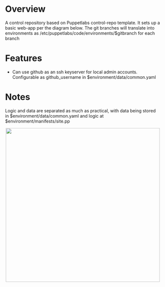 

# Overview
A control repository based on Puppetlabs control-repo template. It sets up a basic web-app per the diagram below. The git branches will translate into environments as /etc/puppetlabs/code/environments/$gitbranch for each branch
# Features
- Can use github as an ssh keyserver for local admin accounts. Configurable as github_username in $environment/data/common.yaml

# Notes
Logic and data are separated as much as practical, with data being stored in $environment/data/common.yaml and logic at $environment/manifests/site.pp




<p align="center">
<img src="https://user-images.githubusercontent.com/21364725/175784240-5d9af1b3-7c00-479a-848e-3801eac4c668.png" width="500" />
</p>
